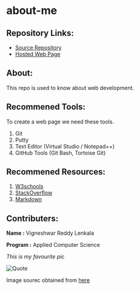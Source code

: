 # about-me

## Repository Links:

* [Source Repository](https://github.com/vigneshwar6666/about-me)
* [Hosted Web Page](https://vigneshwar6666.github.io/about-me/)


## About:

This repo is used to know about web development.

## Recommened Tools:

To create a web page we need these tools.
1. Git
1. Putty
1. Text Editor (Virtual Studio / Notepad++)
1. GitHub Tools (Git Bash, Tortoise Git)

## Recommened Resources:

1. [W3schools](https://www.w3schools.com/whatis/)
2. [StackOverflow](https://stackoverflow.com/questions/tagged/git)
3. [Markdown](https://guides.github.com/features/mastering-markdown/)

## Contributers:

**Name :** Vigneshwar Reddy Lenkala

**Program :** Applied Computer Science

*This is my favourite pic*

![Quote](https://quotefancy.com/media/wallpaper/3840x2160/29274-Anonymous-Quote-When-you-feel-like-quitting-think-about-why-you.jpg)

Image sourec obtained from [here](https://www.google.com/url?sa=i&url=https%3A%2F%2Fquotefancy.com%2Fquote%2F757174%2FAnonymous-When-you-feel-like-quitting-think-about-why-you-started&psig=AOvVaw3uHv1LKAILilpp6Te51Qpb&ust=1580537639639000&source=images&cd=vfe&ved=0CAMQjB1qFwoTCKjshduXrecCFQAAAAAdAAAAABAD)


